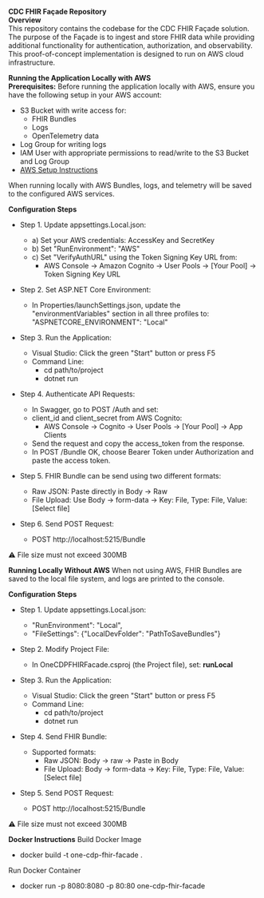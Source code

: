 **CDC FHIR Façade Repository**  
**Overview**  
This repository contains the codebase for the CDC FHIR Façade solution. The purpose of the Façade is to ingest and store FHIR data while providing additional functionality for authentication, authorization, and observability. This proof-of-concept implementation is designed to run on AWS cloud infrastructure.

**Running the Application Locally with AWS**  
**Prerequisites:**
Before running the application locally with AWS, ensure you have the following setup in your AWS account:
- S3 Bucket with write access for:
    - FHIR Bundles
    - Logs
    - OpenTelemetry data
- Log Group for writing logs
- IAM User with appropriate permissions to read/write to the S3 Bucket and Log Group
- [AWS Setup Instructions](https://docs.aws.amazon.com/AmazonS3/latest/userguide/walkthrough1.html)

When running locally with AWS Bundles, logs, and telemetry will be saved to the configured AWS services.

**Configuration Steps**
- Step 1. Update appsettings.Local.json:
     - a) Set your AWS credentials: AccessKey and SecretKey
     - b) Set "RunEnvironment": "AWS"
     - c) Set "VerifyAuthURL" using the Token Signing Key URL from:
         - AWS Console → Amazon Cognito → User Pools → [Your Pool] → Token  Signing Key URL

- Step 2. Set ASP.NET Core Environment:
    - In Properties/launchSettings.json, update the "environmentVariables" section in all three profiles to: "ASPNETCORE_ENVIRONMENT": "Local"

- Step 3. Run the Application:
    - Visual Studio: Click the green "Start" button or press F5
    - Command Line:
      - cd path/to/project
      - dotnet run
  
- Step 4. Authenticate API Requests:
    - In Swagger, go to POST /Auth and set:
    - client_id and client_secret from AWS Cognito:
        - AWS Console → Cognito → User Pools → [Your Pool] → App Clients
    - Send the request and copy the access_token from the response.
    - In POST /Bundle OK, choose Bearer Token under Authorization and paste the access token.

- Step 5. FHIR Bundle can be send using two different formats:
    - Raw JSON: Paste directly in Body → Raw
    - File Upload: Use Body → form-data → Key: File, Type: File, Value: [Select file]

- Step 6. Send POST Request:
    - POST http://localhost:5215/Bundle

⚠️ File size must not exceed 300MB

**Running Locally Without AWS**
When not using AWS, FHIR Bundles are saved to the local file system, and logs are printed to the console.

**Configuration Steps**
- Step 1. Update appsettings.Local.json:
    - "RunEnvironment": "Local",
    - "FileSettings": {"LocalDevFolder": "PathToSaveBundles"}
  
- Step 2. Modify Project File:
    - In OneCDPFHIRFacade.csproj (the Project file), set: <DefineConstants>**runLocal**</DefineConstants>

- Step 3. Run the Application:
    - Visual Studio: Click the green "Start" button or press F5
    - Command Line:
        - cd path/to/project
        - dotnet run
  
- Step 4. Send FHIR Bundle:
    - Supported formats:
        - Raw JSON: Body -> raw -> Paste in Body
        - File Upload: Body → form-data → Key: File, Type: File, Value: [Select file]

- Step 5. Send POST Request:
    - POST http://localhost:5215/Bundle

⚠️ File size must not exceed 300MB

****Docker Instructions****
Build Docker Image
- docker build -t one-cdp-fhir-facade .

Run Docker Container
- docker run -p 8080:8080 -p 80:80 one-cdp-fhir-facade
